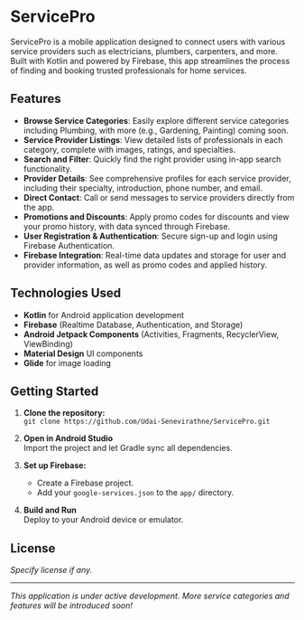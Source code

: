 # ServicePro

ServicePro is a mobile application designed to connect users with various service providers such as electricians, plumbers, carpenters, and more. Built with Kotlin and powered by Firebase, this app streamlines the process of finding and booking trusted professionals for home services.

## Features

- **Browse Service Categories**: Easily explore different service categories including Plumbing, with more (e.g., Gardening, Painting) coming soon.
- **Service Provider Listings**: View detailed lists of professionals in each category, complete with images, ratings, and specialties.
- **Search and Filter**: Quickly find the right provider using in-app search functionality.
- **Provider Details**: See comprehensive profiles for each service provider, including their specialty, introduction, phone number, and email.
- **Direct Contact**: Call or send messages to service providers directly from the app.
- **Promotions and Discounts**: Apply promo codes for discounts and view your promo history, with data synced through Firebase.
- **User Registration & Authentication**: Secure sign-up and login using Firebase Authentication.
- **Firebase Integration**: Real-time data updates and storage for user and provider information, as well as promo codes and applied history.

## Technologies Used

- **Kotlin** for Android application development
- **Firebase** (Realtime Database, Authentication, and Storage)
- **Android Jetpack Components** (Activities, Fragments, RecyclerView, ViewBinding)
- **Material Design** UI components
- **Glide** for image loading

## Getting Started

1. **Clone the repository:**  
   `git clone https://github.com/Udai-Senevirathne/ServicePro.git`

2. **Open in Android Studio**  
   Import the project and let Gradle sync all dependencies.

3. **Set up Firebase:**  
   - Create a Firebase project.
   - Add your `google-services.json` to the `app/` directory.

4. **Build and Run**  
   Deploy to your Android device or emulator.

## License

*Specify license if any.*

---

*This application is under active development. More service categories and features will be introduced soon!*
